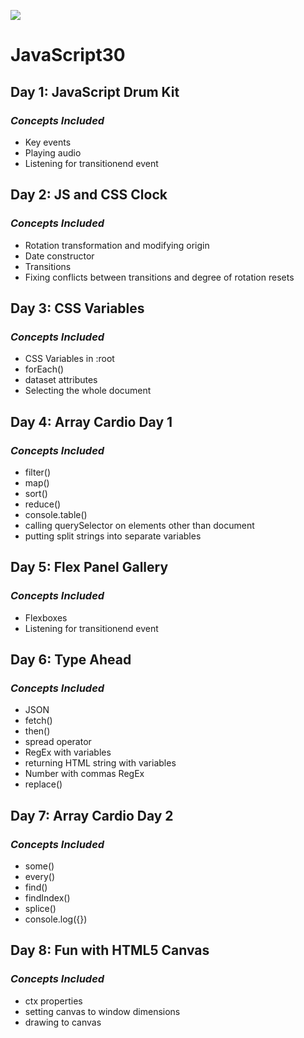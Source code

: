 ﻿![](https://javascript30.com/images/JS3-social-share.png)

# **JavaScript30**

## **Day 1: JavaScript Drum Kit**

### *Concepts Included*

- Key events
- Playing audio
- Listening for transitionend event

## **Day 2: JS and CSS Clock**

### *Concepts Included*

- Rotation transformation and modifying origin
- Date constructor
- Transitions
- Fixing conflicts between transitions and degree of rotation resets

## **Day 3: CSS Variables**

### *Concepts Included*

- CSS Variables in :root
- forEach()
- dataset attributes
- Selecting the whole document

## **Day 4: Array Cardio Day 1**

### *Concepts Included*

- filter()
- map()
- sort()
- reduce()
- console.table()
- calling querySelector on elements other than document
- putting split strings into separate variables

## **Day 5: Flex Panel Gallery**

### *Concepts Included*

- Flexboxes
- Listening for transitionend event

## **Day 6: Type Ahead**

### *Concepts Included*

- JSON
- fetch()
- then()
- spread operator
- RegEx with variables
- returning HTML string with variables
- Number with commas RegEx
- replace()

## **Day 7: Array Cardio Day 2**

### *Concepts Included*

- some()
- every()
- find()
- findIndex()
- splice()
- console.log({})

## **Day 8: Fun with HTML5 Canvas**

### *Concepts Included*

- ctx properties
- setting canvas to window dimensions
- drawing to canvas
